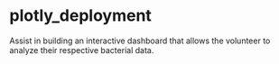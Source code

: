 # plotly_deployment

Assist in building an interactive dashboard that allows the volunteer to analyze their respective bacterial data.

